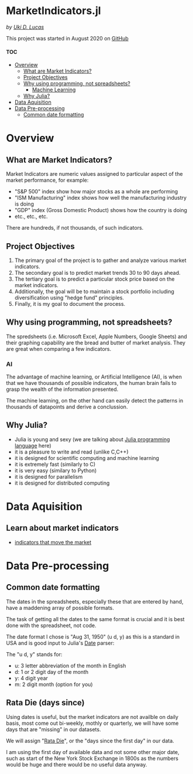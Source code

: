 # MarketIndicators.jl

*by [Uki D. Lucas](https://www.linkedin.com/in/ukidlucas/)*

This project was started in August 2020 on [GitHub](https://github.com/UkiDLucas/MarketIndicators.jl)

#### TOC

- [Overview](#Overview)
    - [What are Market Indicators?](#What-are-Market-Indicators?)
    - [Project Objectives](#Project-Objectives)
    - [Why using programming, not spreadsheets?](#Why-using-programming,-not-spreadsheets?)
        - [Machine Learning](#AI)
    - [Why Julia?](#Why-Julia?)
- [Data Aquisition](#Data-Aquisition)
- [Data Pre-processing](#Data-Pre-processing)
    - [Common date formatting](#Common-date-formatting)

# Overview

## What are Market Indicators?

Market Indicators are numeric values assigned to particular aspect of the market performance, for example:
- "S&P 500" index show how major stocks as a whole are performing
- "ISM Manufacturing" index shows how well the manufacturing industry is doing
- "GDP" index (Gross Domestic Product) shows how the country is doing
- etc., etc., etc.

There are hundreds, if not thousands, of such indicators.

## Project Objectives

1. The primary goal of the project is to gather and analyze various market indicators.
2. The secondary goal is to predict market trends 30 to 90 days ahead. 
3. The tertiary goal is to predict a particular stock price based on the market indicators.
4. Additionally, the goal will be to maintain a stock portfolio including diversification using "hedge fund" principles.
5. Finally, it is my goal to document the process.

## Why using programming, not spreadsheets?

The spredsheets (i.e. Microsoft Excel, Apple Numbers, Google Sheets) and their graphing capability are the bread and butter of market analysis. They are great when comparing a few indicators.

### AI
The advantage of machine learning, or Artificial Intelligence (AI), is when that we have thousands of possible indicators, the human brain fails to grasp the wealth of the information presented. 

The machine learning, on the other hand can easily detect the patterns in thousands of datapoints and derive a conclussion.

## Why Julia?

- Julia is young and sexy (we are talking about [Julia programming language](https://docs.julialang.org/en/v1/) here)
- it is a pleasure to write and read (unlike C,C++)
- it is designed for scientific computing and machine learning
- it is extremely fast (similarly to C)
- it is very easy (similary to Python)
- it is designed for parallelism
- it is designed for distributed computing

# Data Aquisition

## Learn about market indicators
- [indicators that move the market](https://www.investopedia.com/articles/fundamental-analysis/10/indicators-that-move-the-market.asp)

# Data Pre-processing

## Common date formatting

The dates in the spreadsheets, especially these that are entered by hand, have a maddening array of possible formats.

The task of getting all the dates to the same format is crucial and it is best done with the spreadsheet, not code.

The date format I chose is "Aug 31, 1950" (u d, y) as this is a standard in USA and is good input to Julia's [Date](https://docs.julialang.org/en/v1/stdlib/Dates/) parser:

The "u d, y" stands for:
- u: 3 letter abbreviation of the month in English
- d: 1 or 2 digit day of the month
- y: 4 digit year
- m: 2 digit month (option for you)

## Rata Die (days since)

Using dates is useful, but the market indicators are not availble on daily basis, most come out bi-weekly, mothly or quarterly, we will have some days that are "missing" in our datasets.

We will assign "[Rata Die](https://en.wikipedia.org/wiki/Rata_Die)", or the "days since the first day" in our data. 

I am using the first day of available data and not some other major date, such as start of the New York Stock Exchange in 1800s as the numbers would be huge and there would be no useful data anyway.


```julia

```
